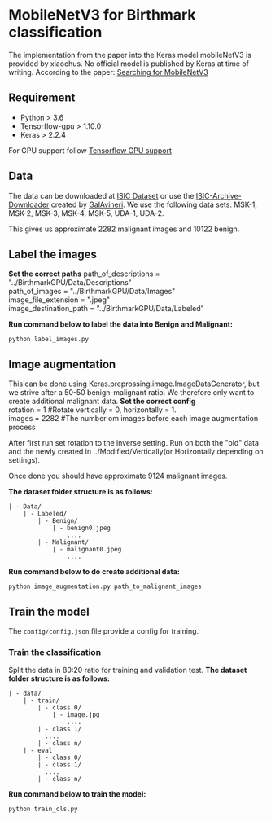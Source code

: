 # MobileNetV3 for Birthmark classification
The implementation from the paper into the Keras model mobileNetV3 is provided by xiaochus. No official model is published by Keras at time of writing.
According to the paper: [Searching for MobileNetV3](https://arxiv.org/abs/1905.02244?context=cs)

## Requirement
- Python > 3.6
- Tensorflow-gpu > 1.10.0  
- Keras > 2.2.4

For GPU support follow [Tensorflow GPU support](https://www.tensorflow.org/install/gpu)

## Data
The data can be downloaded at [ISIC Dataset](https://www.isic-archive.com/#!/topWithHeader/onlyHeaderTop/gallery) or use the [ISIC-Archive-Downloader](https://github.com/GalAvineri/ISIC-Archive-Downloader) created by [GalAvineri](https://github.com/GalAvineri).
We use the following data sets: MSK-1, MSK-2, MSK-3, MSK-4, MSK-5, UDA-1, UDA-2.

This gives us approximate 2282 malignant images and 10122 benign.

## Label the images

**Set the correct paths**
path_of_descriptions = "../BirthmarkGPU/Data/Descriptions" <br/>
path_of_images = "../BirthmarkGPU/Data/Images" <br/>
image_file_extension = ".jpeg" <br/>
image_destination_path = "../BirthmarkGPU/Data/Labeled" <br/>

**Run command below to label the data into Benign and Malignant:**

```
python label_images.py
```

## Image augmentation
This can be done using Keras.preprossing.image.ImageDataGenerator, but we strive after a 50-50 benign-malignant ratio. We therefore only want to create additional malignant data.
**Set the correct config**<br/>
rotation = 1 #Rotate vertically = 0, horizontally = 1. <br/>
images = 2282 #The number om images before each image augmentation process<br/>

After first run set rotation to the inverse setting. Run on both the "old" data and the newly created in ../Modified/Vertically(or Horizontally depending on settings).

Once done you should have approximate 9124 malignant images.

**The dataset folder structure is as follows:**

	| - Data/
		| - Labeled/
			| - Benign/
				| - benign0.jpeg
					....
			| - Malignant/
				| - malignant0.jpeg
					....

**Run command below to do create additional data:**

```
python image_augmentation.py path_to_malignant_images
```

## Train the model

 The ```config/config.json``` file provide a config for training.

### Train the classification
Split the data in 80:20 ratio for training and validation test.
**The dataset folder structure is as follows:**

	| - data/
		| - train/
	  		| - class 0/
				| - image.jpg
					....
			| - class 1/
			  ....
			| - class n/
		| - eval
	  		| - class 0/
			| - class 1/
			  ....
			| - class n/

**Run command below to train the model:**

```
python train_cls.py
```
